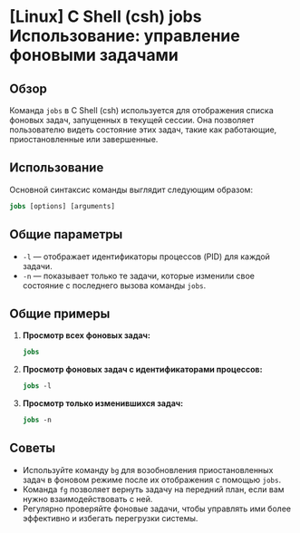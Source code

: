 # [Linux] C Shell (csh) jobs Использование: управление фоновыми задачами

## Обзор
Команда `jobs` в C Shell (csh) используется для отображения списка фоновых задач, запущенных в текущей сессии. Она позволяет пользователю видеть состояние этих задач, такие как работающие, приостановленные или завершенные.

## Использование
Основной синтаксис команды выглядит следующим образом:

```csh
jobs [options] [arguments]
```

## Общие параметры
- `-l` — отображает идентификаторы процессов (PID) для каждой задачи.
- `-n` — показывает только те задачи, которые изменили свое состояние с последнего вызова команды `jobs`.

## Общие примеры
1. **Просмотр всех фоновых задач:**
   ```csh
   jobs
   ```

2. **Просмотр фоновых задач с идентификаторами процессов:**
   ```csh
   jobs -l
   ```

3. **Просмотр только изменившихся задач:**
   ```csh
   jobs -n
   ```

## Советы
- Используйте команду `bg` для возобновления приостановленных задач в фоновом режиме после их отображения с помощью `jobs`.
- Команда `fg` позволяет вернуть задачу на передний план, если вам нужно взаимодействовать с ней.
- Регулярно проверяйте фоновые задачи, чтобы управлять ими более эффективно и избегать перегрузки системы.